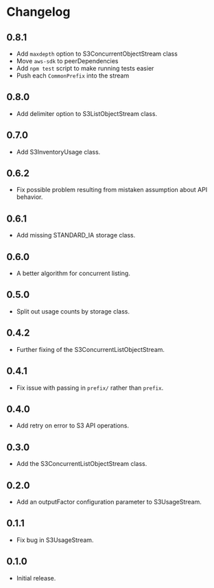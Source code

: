 # Changelog

## 0.8.1

  * Add `maxdepth` option to S3ConcurrentObjectStream class
  * Move `aws-sdk` to peerDependencies
  * Add `npm test` script to make running tests easier
  * Push each `CommonPrefix` into the stream

## 0.8.0

  * Add delimiter option to S3ListObjectStream class.

## 0.7.0

  * Add S3InventoryUsage class.

## 0.6.2

  * Fix possible problem resulting from mistaken assumption about API behavior.

## 0.6.1

  * Add missing STANDARD_IA storage class.

## 0.6.0

  * A better algorithm for concurrent listing.

## 0.5.0

  * Split out usage counts by storage class.

## 0.4.2

  * Further fixing of the S3ConcurrentListObjectStream.

## 0.4.1

  * Fix issue with passing in `prefix/` rather than `prefix`.

## 0.4.0

  * Add retry on error to S3 API operations.

## 0.3.0

  * Add the S3ConcurrentListObjectStream class.

## 0.2.0

  * Add an outputFactor configuration parameter to S3UsageStream.

## 0.1.1

  * Fix bug in S3UsageStream.

## 0.1.0

  * Initial release.
